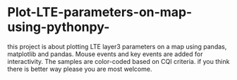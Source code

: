 # Plot-LTE-parameters-on-map-using-pythonpy-
this project is about plotting LTE layer3 parameters on a map using pandas, matplotlib and pandas. Mouse events and key events are added for interactivity. The samples are color-coded based on CQI criteria. if you think there is better way please you are most welcome.
